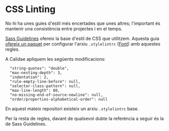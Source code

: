 # CSS Linting

No hi ha unes guies d'estil més encertades que unes altres; l'important és
mantenir una consistència entre projectes i en el temps.

[Sass Guidelines](https://sass-guidelin.es/) ofereix la base d'estil de CSS que
utilitzem. Aquesta guia [ofereix un
paquet](https://github.com/bjankord/stylelint-config-sass-guidelines) per
configurar l'arxiu `.stylelintrc`
\([Font](https://stylelint.io/user-guide/configuration/)\) amb aquestes regles.

A Calidae apliquem les següents modificacions:

```
  "string-quotes": "double",
  "max-nesting-depth": 3,
  "indentation": 2,
  "rule-empty-line-before": null,
  "selector-class-pattern": null,
  "max-line-length": 80,
  "no-missing-end-of-source-newline": null,
  "order/properties-alphabetical-order": null
```

En aquest mateix repositori existeix un arxiu `.stylelintrc` base.

Per la resta de regles, davant de qualsevol dubte la referència a seguir és la
de Sass Guidelines.
